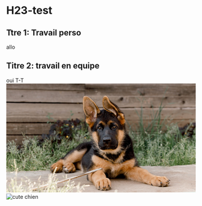 # H23-test
## Ttre 1: Travail perso
allo
## Titre 2: travail en equipe
oui
T-T
<img src="./istockphoto-1358309706-170667a.jpg" alt="bébé chien trop cute" alt="..">
<img src="https://poeticfrenchbulldogs.com/wp-content/uploads/2020/02/10-fascinating-fun-facts.jpeg" alt = "cute chien">